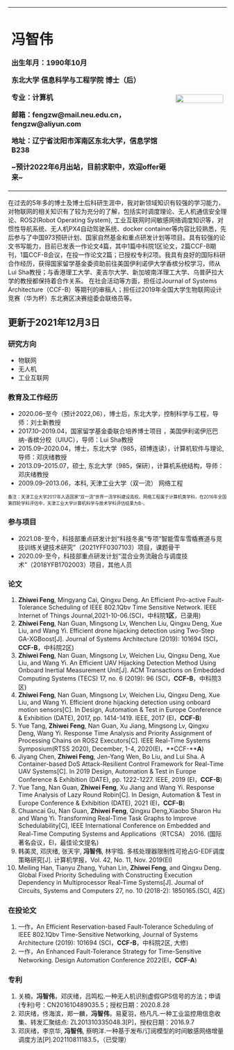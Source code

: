 <div>
<table border="0">
  <tr>
    <td width="75%">
      <h1>冯智伟</h1>
	<p><b>出生年月：1990年10月</b></p>
      <p><b>东北大学  信息科学与工程学院 博士（后）</b></p>
      <p><b>专业：计算机</b></p>
<!--       <p><b>邮箱："fengzw" at "mail.neu.edu.cn"</b></p> -->
	<p><b>邮箱：fengzw@mail.neu.edu.cn， fengzw@aliyun.com</b></p>    
      <p><b>地址：辽宁省沈阳市浑南区东北大学，信息学馆B238</b></p>
	 <p><b>~预计2022年6月出站，目前求职中，欢迎offer砸来~</b></p>

<p><!--<a href="/index-en.html">简历</a>--></p>
    </td>
    <td width="25%">
      <img src="https://github.com/zivy90/homepage/blob/master/fzw.jpg?raw=true" width="100%">
    </td>
  </tr>
</table>
</div>


在过去的5年多的博士及博士后科研生涯中，我对新领域知识有较强的学习能力，对物联网的相关知识有了较为充分的了解，包括实时调度理论、无人机通信安全理论、ROS2(Robot Operating System), 工业互联网时间敏感网络调度知识等，对惯性导航系统、无人机PX4自动驾驶系统、docker container等内容比较熟悉，先后参与了中国973预研计划、国家自然基金和重点研发计划等项目。具有较强的论文书写能力，目前已发表一作论文4篇，其中1篇中科院1区论文，2篇CCF-B期刊，1篇CCF-B会议，在投一作论文2篇；已授权专利2项。我具有良好的国际科研合作经历，获得国家留学基金委资助前往美国伊利诺伊大学香槟分校学习，师从Lui Sha教授；与香港理工大学、麦吉尔大学、新加坡南洋理工大学、乌普萨拉大学的教授都保持着合作关系。
在社会活动等方面，担任过Journal of Systems Architecture（CCF-B）等期刊的审稿人；担任过2019年全国大学生物联网设计竞赛（华为杯）东北赛区决赛组委会联络员等。


更新于2021年12月3日
 --- 

<!-- ### 最新消息
1. 消息1××× -->

### 研究方向
- 物联网
- 无人机
- 工业互联网

### 教育及工作经历
-  2020.06–至今（预计2022,06），博士后，东北大学，控制科学与工程，导师：刘士新教授
- 2017.10–2019.04，国家留学基金委联合培养博士项目	，美国伊利诺伊厄巴纳-香槟分校（UIUC），导师：Lui Sha教授
 - 2015.09–2020.04，博士，东北大学（985，硕博连读），计算机软件与理论, 导师：邓庆绪教授
 - 2013.09–2015.07，硕士, 东北大学（985，保研），计算机系统结构，导师：邓庆绪教授
 - 2009.09–2013.06，本科, 天津工业大学（双一流）  网络工程

<font size=1 >备注：天津工业大学2017年入选国家“双一流”世界一流学科建设高校。网络工程属于计算机类学科，在2016年全国第四轮学科评估中，天津工业大学计算机科学与技术学科评估结果为B-。</font>
<p></p>

### 参与项目
- 2021.08-至今，科技部重点研发计划“科技冬奥”专项“智能雪车雪橇赛道与竞技训练关键技术研究”（2021YFF0307103）项目，课题骨干
- 2020.09-至今，科技部重点研发计划“混合业务流融合与调度技术”（2018YFB1702003）项目，其他人员

### 论文

1. **Zhiwei Feng**, Mingyang Cai, Qingxu Deng. An Efficient Pro-active Fault-Tolerance Scheduling of IEEE 802.1Qbv Time Sensitive Network. IEEE Internet of Things Journal,2021-10-06.(SCI，中科院**1区**，已录用)
2. **Zhiwei Feng**, Nan Guan, Mingsong Lv, Wenchen Liu, Qingxu Deng, Xue Liu, and Wang Yi. Efficient drone hijacking detection using Two-Step GA-XGBoost[J]. Journal of Systems Architecture (2019): 101694 (SCI，**CCF-B**，中科院2区)
3. **Zhiwei Feng**, Nan Guan, Mingsong Lv, Weichen Liu, Qingxu Deng, Xue Liu, and Wang Yi. An Efficient UAV Hijacking Detection Method Using Onboard Inertial Measurement Unit[J]. ACM Transactions on Embedded Computing Systems (TECS) 17, no. 6 (2019): 96 (SCI，**CCF-B**，中科院3区)
4. **Zhiwei Feng**, Nan Guan, Mingsong Lv, Weichen Liu, Qingxu Deng, Xue Liu, and Wang Yi. Efficient drone hijacking detection using onboard motion sensors[C]. In Design, Automation & Test in Europe Conference & Exhibition (DATE), 2017, pp. 1414-1419. IEEE, 2017 (EI，**CCF-B**)
5. Yue Tang, **Zhiwei Feng**, Nan Guan, Xu Jiang, Mingsong Lv, Qingxu Deng, Wang Yi. Response Time Analysis and Priority Assignment of Processing Chains on ROS2 Executors[C]. IEEE Real-Time Systems Symposium(RTSS 2020), December, 1-4, 2020(EI，**CCF-****A**)
6. Jiyang Chen, **Zhiwei Feng**, Jen-Yang Wen, Bo Liu, and Lui Sha. A Container-based DoS Attack-Resilient Control Framework for Real-Time UAV Systems[C]. In 2019 Design, Automation & Test in Europe Conference & Exhibition (DATE), pp. 1222-1227. IEEE, 2019 (EI，**CCF-B**)
6. Yue Tang, Nan Guan, **Zhiwei Feng**, Xu Jiang and Wang Yi. Response Time Analysis of Lazy Round Robin[C]. In Design, Automation & Test in Europe Conference & Exhibition (DATE), 2021 (EI，**CCF-B**)
7. Chuancai Gu, Nan Guan, **Zhiwei Feng**, Qingxu Deng,Xiaobo Sharon Hu and Wang Yi. Transforming Real-Time Task Graphs to Improve Schedulability[C], IEEE International Conference on Embedded and Real-Time Computing Systems and Applications（RTCSA）  2016. (国际著名会议，EI，最佳论文提名)
8. 韩美灵, 邓庆绪, 张天宇, **冯智伟**, 林宇晗. 多核处理器限制性可抢占G-EDF调度策略研究[J]. 计算机学报，Vol. 42, No. 11, Nov. 2019(EI)
9. Meiling Han, Tianyu Zhang, Yuhan Lin, **Zhiwei Feng**, and Qingxu Deng. Global Fixed Priority Scheduling with Constructing Execution Dependency in Multiprocessor Real-Time Systems[J]. Journal of Circuits, Systems and Computers 27, no. 10 (2018-2): 1850165.(SCI, 4区)

### 在投论文
1. 一作，An Efficient Reservation-based Fault-Tolerance Scheduling of IEEE 802.1Qbv Time-Sensitive Networking, Journal of Systems Architecture (2019): 101694 (SCI，**CCF-B**，中科院2区, 大修)
2. 一作，An Enhanced Fault-Tolerance Strategy for Time-Sensitive Networking. Design Automation Conference 2022(EI，**CCF-A**)

### 专利
1. 关楠，**冯智伟**，邓庆绪，吕鸣松.一种无人机识别虚假GPS信号的方法；申请(专利)号：CN201610489035.5；授权日期：2020.8.28
2. 邓庆绪，佟海滨，郑一麟，**冯智伟**，易夏羽，杨凡凡.一种工业监控用信息收集、转发汇聚结点: ZL201310335048.3[P]，授权日期：2016.9.7
3. 邓庆绪，李京华, **冯智伟**, 蔡明洋.一种基于发布/订阅模型的时间敏感网络增量调度方法[P].202110811183.5，（已受理）


